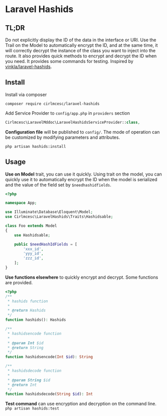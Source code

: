 # Laravel Hashids

TL;DR
-----
Do not explicitly display the ID of the data in the interface or URI. Use the Trail on the Model to automatically encrypt the ID, and at the same time, it will correctly decrypt the instance of the class you want to inject into the route. It also provides quick methods to encrypt and decrypt the ID when you need. It provides some commands for testing. Inspired by [vinkla/laravel-hashids](https://github.com/vinkla/laravel-hashids).

Install
-------
Install via composer
```shell
composer require cirlmcesc/laravel-hashids
```

Add Service Provider to `config/app.php` in `providers` section
```php
Cirlmcesc\LaravelMddoc\LaravelHashidsServiceProvider::class,
```

**Configuration file** will be published to `config/`.
The mode of operation can be customized by modifying parameters and attributes.
```shell
php artisan hashids:install
```

Usage
-----
**Use on Model** trait, you can use it quickly. Using trait on the model, you can quickly use it to automatically encrypt the ID when the model is serialized and the value of the field set by ```$needhashidfields```.
```php
<?php

namespace App;

use Illuminate\Database\Eloquent\Model;
use Cirlmcesc\LaravelHashids\Traits\Hashidsable;

class Foo extends Model
{
    use Hashidsable;

    public $needHashIdFields = [
        'xxx_id',
        'yyy_id',
        'zzz_id',
    ];
}
```
**Use functions elsewhere** to quickly encrypt and decrypt. Some functions are provided.
```php
<?php
/**
 * hashids function
 *
 * @return Hashids
 */
function hashids(): Hashids

/**
 * hashidsencode function
 *
 * @param Int $id
 * @return String
 */
function hashidsencode(Int $id): String

/**
 * hashidsdecode function
 *
 * @param String $id
 * @return Int
 */
function hashidsdecode(String $id): Int
```
**Test command** can use encryption and decryption on the command line.
```php artisan hashids:test```
